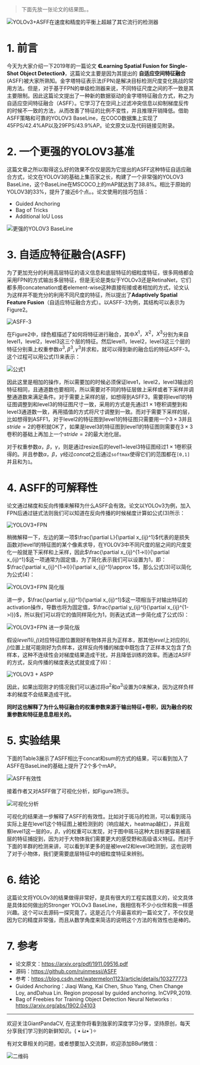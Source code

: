 > 下面先放一张论文的结果图。。

![YOLOv3+ASFF在速度和精度的平衡上超越了其它流行的检测器](https://img-blog.csdnimg.cn/20200229214542938.png?x-oss-process=image/watermark,type_ZmFuZ3poZW5naGVpdGk,shadow_10,text_aHR0cHM6Ly9ibG9nLmNzZG4ubmV0L2p1c3Rfc29ydA==,size_16,color_FFFFFF,t_70)

# 1. 前言
今天为大家介绍一下2019年的一篇论文 **《Learning Spatial Fusion for Single-Shot Object Detection》**，这篇论文主要是因为其提出的 **自适应空间特征融合** (ASFF)被大家所熟知。金字塔特征表示法(FPN)是解决目标检测尺度变化挑战的常用方法。但是，对于基于FPN的单级检测器来说，不同特征尺度之间的不一致是其主要限制。因此这篇论文提出了一种新的数据驱动的金字塔特征融合方式，称之为自适应空间特征融合（ASFF）。它学习了在空间上过滤冲突信息以抑制梯度反传的时候不一致的方法，从而改善了特征的比例不变性，并且推理开销降低。借助ASFF策略和可靠的YOLOV3 BaseLine，在COCO数据集上实现了45FPS/42.4%AP以及29FPS/43.9%AP。论文原文以及代码链接见附录。

# 2. 一个更强的YOLOV3基准
这篇文章之所以取得这么好的效果不仅仅是因为它提出的ASFF这种特征自适应融合方式，论文在YOLOV3的基础上集百家之长，构建了一个非常强的YOLOV3 BaseLine，这个BaseLine在MSCOCO上的mAP就达到了38.8%。相比于原始的YOLOV3的33%，提升了接近6个点。。论文使用的技巧包括：

- Guided Anchoring
- Bag of Tricks 
- Additional IoU Loss

![更强的YOLOV3 BaseLine](https://img-blog.csdnimg.cn/2020022920574373.png?x-oss-process=image/watermark,type_ZmFuZ3poZW5naGVpdGk,shadow_10,text_aHR0cHM6Ly9ibG9nLmNzZG4ubmV0L2p1c3Rfc29ydA==,size_16,color_FFFFFF,t_70)
# 3. 自适应特征融合(ASFF)
为了更加充分的利用高层特征的语义信息和底层特征的细粒度特征，很多网络都会采用FPN的方式输出多层特征，但是无论是类似于YOLOv3还是RetinaNet，它们都多用concatenation或者element-wise这种直接衔接或者相加的方式，论文认为这样并不能充分的利用不同尺度的特征，所以提出了**Adaptively Spatial Feature Fusion**（自适应特征融合方式）。以ASFF-3为例，其结构可以表示为Figure2。

![ASFF-3](https://img-blog.csdnimg.cn/2020022921025310.png?x-oss-process=image/watermark,type_ZmFuZ3poZW5naGVpdGk,shadow_10,text_aHR0cHM6Ly9ibG9nLmNzZG4ubmV0L2p1c3Rfc29ydA==,size_16,color_FFFFFF,t_70)

在Figure2中，绿色框描述了如何将特征进行融合，其中$X^1，X^2，X^3$分别为来自level1，level2，level3这三个层的特征。然后level1，level2，level3这三个层的特征分别乘上权重参数$\alpha^3,\beta^3,\gamma^3$并求和，就可以得到新的融合后的特征ASFF-3。这个过程可以用公式(1)来表示：

![公式1](https://img-blog.csdnimg.cn/20200229210752636.png)

因此这里是相加的操作，所以需要加的时候必须保证leve1，level2，level3输出的特征相同，且通道数也要相同，所以需要对不同的特征层做上采样或者下采样并调整通道数来满足条件。对于需要上采样的层，如想得到ASFF3，需要将level1的特征图调整到和level3的特征图尺寸一致，采用的方式是先通过$1\times 1$卷积调整到和level3通道数一致，再用插值的方式将尺寸调整到一致。而对于需要下采样的层，比如想得到ASFF1，对于level2的特征图到level1的特征图只需要用一个$3\times 3$并且$stride=2$的卷积就OK了，如果是level3的特征图到level1的特征图则需要在$3\times 3$卷积的基础上再加上一个$stride=2$的最大池化层。

对于权重参数$\alpha$，$\beta$，$\gamma$，则是通过resize后的level1~level3特征图经过$1\times 1$卷积获得的。并且参数$\alpha$，$\beta$，$\gamma$经过$concat$之后通过`softmax`使得它们的范围都在`[0,1]`并且和为`1`。

# 4. ASFF的可解释性
论文通过梯度和反向传播来解释为什么ASFF会有效。论文以YOLOv3为例，加入FPN后通过链式法则我们可以知道在反向传播的时候梯度计算如公式(3)所示：

![YOLOV3+FPN](https://img-blog.csdnimg.cn/20200229211950985.png)

稍微解释一下，左边的第一项$\frac{\partial L}{\partial x_{ij}^1}$代表的是损失函数对level1的特征图的某个像素求导，在YOLOV3中不同尺度的层之间的尺度变化一般就是下采样和上采样，因此$\frac{\partial x_{ij}^{1->l}}{\partial x_{ij}^1}$这一项通常为固定值，为了简化表示我们可以设置为1，即：$\frac{\partial x_{ij}^{1->l}}{\partial x_{ij}^1}\approx 1$，那么公式(3)可以简化为公式(4)：

![YOLOV3+FPN 简化版](https://img-blog.csdnimg.cn/20200229212715322.png)

进一步，$\frac{\partial y_{ij}^1}{\partial x_{ij}^1}$这一项相当于对输出特征的activation操作，导数也将为固定值，$\frac{\partial y_{ij}^l}{\partial x_{ij}^{1->l}}$，所以我们可以将它的值同样简化为1，则表达式进一步简化成了公式(5)：

![YOLOV3+FPN 进一步简化版](https://img-blog.csdnimg.cn/2020022921305748.png)

假设$level1(i,j)$对应特征图位置刚好有物体并且为正样本，那其他$level$上对应的$(i,j)$位置上就可能刚好为负样本，这样反向传播的梯度中既包含了正样本又包含了负样本，这种不连续性会对梯度结果造成干扰，并且降低训练的效率。而通过ASFF的方式，反向传播的梯度表达式就变成了(6)：

![YOLOV3 + ASPP](https://img-blog.csdnimg.cn/20200229213255564.png)

因此，如果出现刚才的情况我们可以通过将$\alpha^2$和$\alpha^3$设置为0来解决，因为这样负样本的梯度不会结果造成干扰。

**同时这也解释了为什么特征融合的权重参数来源于输出特征+卷积，因为融合的权重参数和特征是息息相关的。**

# 5. 实验结果
下面的Table3展示了ASFF相比于concat和sum的方式的结果，可以看到加入了ASFF在BaseLine的基础上提升了2个多个mAP。

![ASFF有效性](https://img-blog.csdnimg.cn/20200229213749785.png)

接着作者又对ASFF做了可视化分析，如Figure3所示。

![可视化分析](https://img-blog.csdnimg.cn/20200229214009473.png?x-oss-process=image/watermark,type_ZmFuZ3poZW5naGVpdGk,shadow_10,text_aHR0cHM6Ly9ibG9nLmNzZG4ubmV0L2p1c3Rfc29ydA==,size_16,color_FFFFFF,t_70)

可视化的结果进一步解释了ASFF的有效性。比如对于斑马的检测，可以看到斑马实际上是在level1这个特征图上被检测到的（响应越大，heatmap越红），并且观察level1这一层的$\alpha$，$\beta$，$\gamma$的权重可以发现，对于图中斑马这种大目标更容易被高层的特征捕捉到，因为对于大物体我们需要更大的感受野和高级语义特征。而对于下面的羊群的检测来讲，可以看到羊更多的是被level2和level3检测到，这也说明了对于小物体，我们更需要底层特征中的细粒度特征来辨别。

# 6. 结论
这篇论文将YOLOv3的结果做得非常好，是具有很大的工程实践意义的，论文具体是具体如何做出的Stronger YOLOv3 BaseLine，我相信有不少小伙伴和我一样感兴趣。这个可以去源码一探究竟了。这是近几个月最喜欢的一篇论文了，不仅仅是因为它的精度非常强，而且从数学角度来简洁的说明这个方法的有效性也是棒的。

# 7. 参考
- 论文原文：https://arxiv.org/pdf/1911.09516.pdf
- 源码：https://github.com/ruinmessi/ASFF
- 参考：https://blog.csdn.net/watermelon1123/article/details/103277773
- Guided Anchoring：Jiaqi Wang, Kai Chen, Shuo Yang, Chen Change Loy, andDahua Lin. Region proposal by guided anchoring. InCVPR,2019.
- Bag of Freebies for Training Object Detection Neural Networks : https://arxiv.org/abs/1902.04103

---------------------------------------------------------------------------

欢迎关注GiantPandaCV, 在这里你将看到独家的深度学习分享，坚持原创，每天分享我们学习到的新鲜知识。( • ̀ω•́ )✧

有对文章相关的问题，或者想要加入交流群，欢迎添加BBuf微信：

![二维码](https://img-blog.csdnimg.cn/20200110234905879.png?x-oss-process=image/watermark,type_ZmFuZ3poZW5naGVpdGk,shadow_10,text_aHR0cHM6Ly9ibG9nLmNzZG4ubmV0L2p1c3Rfc29ydA==,size_16,color_FFFFFF,t_70)